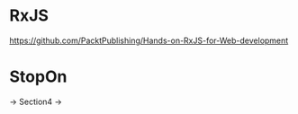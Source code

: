 # RxJS

https://github.com/PacktPublishing/Hands-on-RxJS-for-Web-development

# StopOn

 -> Section4 ->
